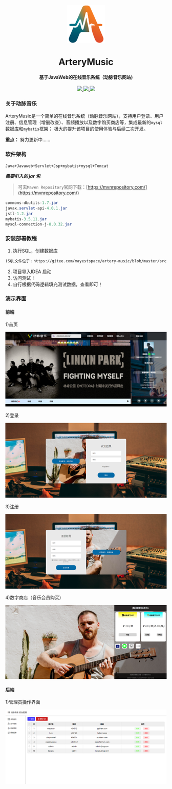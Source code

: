 <p align="center">
    <img alt="logo" src="upload/logo%20(1).png" width="120" height="120" >
</p>
<h1 align="center" style="font-weight: bold;">ArteryMusic</h1>
<h4 align="center">基于JavaWeb的在线音乐系统（动脉音乐网站)</h4>
<p align="center">
   <a href="https://gitee.com/mayestspace/openfeet/stargazers">
      <img src="https://gitee.com/mayestspace/artery-music/badge/star.svg?theme=gvp">
   </a>
	<a href="https://gitee.com/mayestspace/artery-music">
      <img src="https://img.shields.io/badge/ArteryMusic-v1.1-brightgreen.svg">
   </a>
	<a href="https://gitee.com/mayestspace/artery-music/blob/master/LICENSE">
      <img src="https://img.shields.io/badge/license-GPL%20v3-blue">
   </a>
</p>

### 关于动脉音乐

ArteryMusic是一个简单的在线音乐系统（动脉音乐网站），支持用户登录、用户注册、信息管理（增删改查）、音频播放以及数字购买商店等，集成最新的`mysql`数据库和`mybatis`框架；
极大的提升该项目的使用体验与后续二次开发。

**重点：** 努力更新中......

### 软件架构
`Java+Javaweb+Servlet+Jsp+mybatis+mysql+Tomcat`

***需要引入的 jar 包***
>可去`Maven Repository`官网下载：[https://mvnrepository.com/](https://mvnrepository.com/)
```java
commons-dbutils-1.7.jar
javax.servlet-api-4.0.1.jar
jstl-1.2.jar
mybatis-3.5.11.jar
mysql-connection-j-8.0.32.jar
```


### 安装部署教程

1.  执行SQL，创建数据库
```md
(SQL文件位于：https://gitee.com/mayestspace/artery-music/blob/master/src/arterymusic.spl)
```
2.  项目导入IDEA 启动
3.  访问测试！
4.  自行根据代码逻辑填充测试数据，查看即可！

### 演示界面
#### 前端

1)首页

![image-20230814144511195](upload/index.png)

2)登录

![image-20230814141233940](upload/login.png)

3)注册

![image-20230814141309424](upload/register.png)

4)数字商店（音乐会员购买）

![image-20230814141638094](upload/digital_store.png)


#### 后端
1)管理员操作界面

![image-20230814141418966](upload/admin.png)

